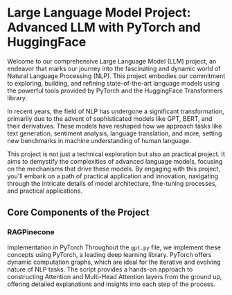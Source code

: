 
# Large Language Model Project: Advanced LLM with PyTorch and HuggingFace

Welcome to our comprehensive Large Language Model (LLM) project, an endeavor that marks our journey into the fascinating and dynamic world of Natural Language Processing (NLP). This project embodies our commitment to exploring, building, and refining state-of-the-art language models using the powerful tools provided by PyTorch and the HuggingFace Transformers library.

In recent years, the field of NLP has undergone a significant transformation, primarily due to the advent of sophisticated models like GPT, BERT, and their derivatives. These models have reshaped how we approach tasks like text generation, sentiment analysis, language translation, and more, setting new benchmarks in machine understanding of human language.

This project is not just a technical exploration but also an practical project. It aims to demystify the complexities of advanced language models, focusing on the mechanisms that drive these models. By engaging with this project, you'll embark on a path of practical application and innovation, navigating through the intricate details of model architecture, fine-tuning processes, and practical applications.

## Core Components of the Project


### RAGPinecone
Implementation in PyTorch
Throughout the `gpt.py` file, we implement these concepts using PyTorch, a leading deep learning library. PyTorch offers dynamic computation graphs, which are ideal for the iterative and evolving nature of NLP tasks. The script provides a hands-on approach to constructing Attention and Multi-Head Attention layers from the ground up, offering detailed explanations and insights into each step of the process.

#